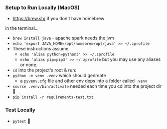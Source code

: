 ### Setup to Run Locally (MacOS)

 - https://brew.sh/ if you don't have homebrew 
 
 in the terminal...
 - `brew install java` - apache spark needs the jvm
 - `echo 'export JAVA_HOME=/opt/homebrew/opt/java' >> ~/.zprofile`
 - These instructions assume 
    - `echo 'alias python=python3' >> ~/.zprofile` 
    - `echo 'alias pip=pip3' >> ~/.zprofile` 
but you may use any aliases or none.
 - `cd` into the project's root & run:
 - `python -m venv .venv` which should genreate 
   - a `pyvenv.cfg` file and other env deps into a folder called `.venv`
 - `source .venv/bin/activate` needed each time you cd into the project dir :nauseated_face:
 - `pip install -r requirements-test.txt`

### Test Locally

 - `pytest` :tada: